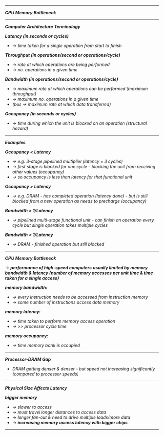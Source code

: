 
- - - 

***CPU Memory Bottleneck***

- - - 

***Computer Architecture Terminology***

***Latency (in seconds or cycles)*** 
- → *time taken for a single operation from start to finish*

***Throughput (in operations/second or operations/cycle)***
- → *rate at which operations are being performed*
- → *no. operations in a given time*

***Bandwidth (in operations/second or operations/cycle)*** 
- → *maximum rate at which operations can be performed (maximum throughput)*
- → *maximum no. operations in a given time*
- *(bus → maximum rate at which data transferred)*

***Occupancy (in seconds or cycles)*** 
- → *time during which the unit is blocked on an operation (structural hazard)*

- - - 

***Examples***

***Occupancy < Latency***
- *→ e.g. 3-stage pipelined multiplier (latency = 3 cycles)*
- *→ first stage is blocked for one cycle - blocking the unit from receiving other values (occupancy)* 
- *→ so occupancy is less than latency for that functional unit*

***Occupancy > Latency***
- *→ e.g. DRAM - has completed operation (latency done) - but is still blocked from a new operation as needs to precharge (occupancy)*

***Bandwidth > 1/Latency***
- *→ pipelined multi-stage functional unit - can finish an operation every cycle but single operation takes multiple cycles*

***Bandwidth < 1/Latency***
- *→ DRAM - finished operation but still blocked*

- - - 

***CPU Memory Bottleneck***

 → ***performance of high-speed computers usually limited by memory bandwidth & latency (number of memory accesses per unit time & time taken for a single access)***

***memory bandwidth:***
- *→ every instruction needs to be accessed from instruction memory*
- → *some number of instructions access data memory*

***memory latency:***
- *→ time taken to perform memory access operation* 
- *→ >> processor cycle time*

***memory occupancy:***
- *→ time memory bank is occupied*

- - - 

***Processor-DRAM Gap***

- *DRAM getting denser & denser - but speed not increasing significantly (compared to processor speeds)*

- - - 

***Physical Size Affects Latency***

***bigger memory***
- → *slower to access*
- → *must travel longer distances to access data*
- → *longer fan-out & need to drive multiple loads/more data*
- → ***increasing memory access latency with bigger chips***

- - - 

